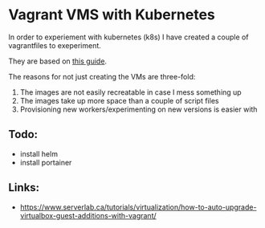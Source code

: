 # Vagrant VMS with Kubernetes

In order to experiement with kubernetes (k8s) I have created a couple of vagrantfiles to exeperiment.

They are based on [this guide](https://www.linuxtechi.com/install-kubernetes-on-ubuntu-22-04/).

The reasons for not just creating the VMs are three-fold:
1. The images are not easily recreatable in case I mess something up
1. The images take up more space than a couple of script files
1. Provisioning new workers/experimenting on new versions is easier with 




## Todo: 
* install helm
* install portainer


## Links:
* https://www.serverlab.ca/tutorials/virtualization/how-to-auto-upgrade-virtualbox-guest-additions-with-vagrant/